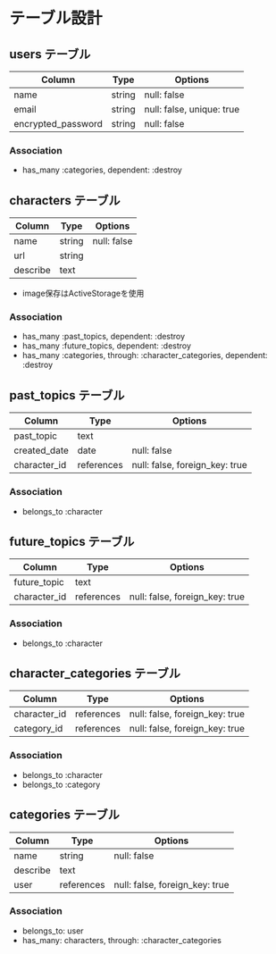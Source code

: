 # テーブル設計

## users テーブル

| Column             | Type   | Options                   |
| ------------------ | ------ | ------------------------- |
| name               | string | null: false               |
| email              | string | null: false, unique: true |
| encrypted_password | string | null: false               |

### Association

- has_many :categories, dependent: :destroy

## characters テーブル

| Column   | Type   | Options     |
| -------- | ------ | ----------- |
| name     | string | null: false |
| url      | string |             |
| describe | text   |             |

- image保存はActiveStorageを使用

### Association

- has_many :past_topics, dependent: :destroy
- has_many :future_topics, dependent: :destroy
- has_many :categories, through: :character_categories, dependent: :destroy

## past_topics テーブル

| Column       | Type       | Options                        |
| ------------ | ---------- | ------------------------------ |
| past_topic   | text       |                                |
| created_date | date       | null: false                    |
| character_id | references | null: false, foreign_key: true |

### Association

- belongs_to :character

## future_topics テーブル

| Column       | Type       | Options                        |
| ------------ | ---------- | ------------------------------ |
| future_topic | text       |                                |
| character_id | references | null: false, foreign_key: true |

### Association

- belongs_to :character

## character_categories テーブル

| Column       | Type       | Options                        |
| ------------ | ---------- | ------------------------------ |
| character_id | references | null: false, foreign_key: true |
| category_id  | references | null: false, foreign_key: true |

### Association

- belongs_to :character
- belongs_to :category

## categories テーブル

| Column   | Type       | Options                        |
| -------- | ---------- | ------------------------------ |
| name     | string     | null: false                    |
| describe | text       |                                |
| user     | references | null: false, foreign_key: true |

### Association

- belongs_to: user
- has_many: characters, through: :character_categories